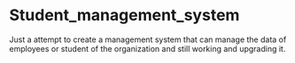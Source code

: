 # Student_management_system
Just a attempt to create a management system that can manage the data of employees or student of the organization and still working and upgrading it. 
